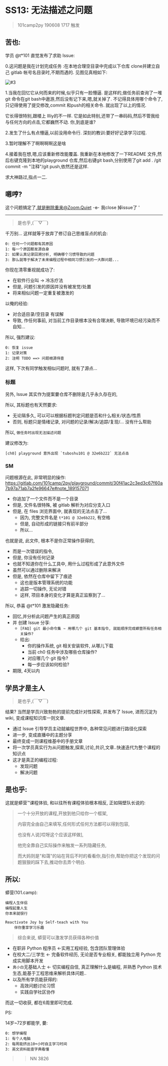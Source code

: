 # SS13: 无法描述之问题
> 101camp2py 190608 1717 触发

## 苦也:

学员 @t*101 直觉发布了求助 Issue:

0.这问题是我在计划完成任务 :在本地合理空目录中完成以下仓库 clone并建立自己 gitlab 帐号名目录时,不期而遇的. 见图见真相如下:


![#3](http://ydlj.zoomquiet.top/ipic/2019-11-09-3f4ded4adccf162f7eeb26a5a2f6191.png)


1.当我在回忆它从何而来的时候,似乎只有一脸懵逼. 是这样的,做任务前查询了一堆git 命令在git bash中遨游,然后没有记下来,嗯,就关掉了. 不记得具体用哪个命令了,只记得使用了提交修改,commit 和push的相关命令. 就出现了以上的情况. 

它长得很特别,跟楼上 llliy的不一样. 它是如此特别,还带了一串码码,然后不管我给与任何方向的点击,它都巍然不动. 你,到底是谁?

2.发生了什么有点懵逼,以前没用命令行. 深刻的教训:要好好记录学习过程. 

3.暂时理解不了啊啊啊啊这是啥

4.接着我在想,嗯,应该重新修改能覆盖. 我重新在本地修改了一下README 文件,然后右键克隆到本地的playground 仓库,然后右键git bash,分别使用了git add . /git commit -m "注释"/git push,依然还是这样. 


求大神路过,指点一二. 

## 嗯哼?
这个问题搞定了,就是删除重来@Zoom.Quiet ･ө･ 我close 掉issue了 '
- - - - - - - - - - - - - - -
> 是也乎,(￣▽￣)

千万别...
这样就等于放弃了修订自己思维盲点的机会:

    0: 任何一个问题都有其原因
    1: 每一个原因都发源自身
    2: 如果认真记录回溯分析, 明确哪个习惯导致的问题
    3: 那么就等于解决了未来编程过程中相同习惯引发的一大群问题...

你现在清零重视就成功了:

- 在软件行业叫 -> 冷冻疗法
- 但是, 问题引发的原因并没有被发觉/处置
- 将来相似问题一定重复被激发的

以俺的经验:

- 对合适目录/空目录 有误解
- 导致, 作任何事前, 对当前工作目录根本没有合理决断, 导致环境已经污染而不自知...

所以, 强烈建议:

    0: 恢复 issue
    1: 记录对策
    2: 注明 TODO ==> 问题根源侍查

这样, 下次有同学触发相似问题时, 就有了源点...


### 标题
另外, Issue 其实作为提案嘦仓库不删除是几乎永久存在的,

所以, 其标题也有天然要求:

- 无论隔多久, 可以可以根据标题判定问题是否和什么相关/状态/性质
- 否则, 标题只是情绪记录, 对问题的记录/解决/追踪/复现/... 没有什么帮助

所以, `做任务时出现无法描述问题`

建议修改为:

    [ch0] playground 意外出现 `tuboshu101 @ 32e6b222` 无法点击

### SM
问题根源在此, 非常明显的操作:
https://gitlab.com/101camp/2py/playground/commit/30f41ac2c3ed3c67f60a7b97a71ab7a2fe96647e#note_189157071


- 你追加了一个文件而不是一个目录
- 但是, 文件名很特殊, 被 gitlab 解析为对应分支入口
- 但是, 在 files 浏览界面中, 就表现的无法点击了...
    + 因为, 完整文件名是 `t*101 @ 32e6b222`, 有空格
    + 但是, 自动形成的链接只有前半部分
    + 所以...


也就是说, 此文件, 根本不是你正常操作获得的,

- 而是一次错误的指令,
- 但是, 你没有任何记录
- 也就不知道你在什么工具中, 用什么过程形成了此意外文件
- 虽然可以通过删除来解决
- 但是, 依然在仓库中留下了痕迹
    + 这也是版本管理系统的功能
    + 追踪一切操作, 无论对错
    + 这样, 项目本身的变化才算是真正监察到了...

所以, 恭喜 @t*101 激发隐藏任务:

- 回忆,并分析此问题产生的真正原因
- 并 创建 Issue 分享:
    + `[FAQ] git 最小命令集 ~ 用哪几个 git 基本指令, 就能顺序完成蟒营所有任务相关操作?`
    + 给出:
        * 你的操作系统, git 相关安装软件, 从哪儿下载
        * 当前 ch0 任务中涉及哪些仓库操作?
        * 对应哪几个 git 指令?
        * 每一步应该如何检验?
- 期限, 4天以内


## 学员才是主人
> 是也乎,(￣▽￣)

结果? 当然是学员兴致勃勃的提前完成针对性探索, 并发布了 Issue, 进而沉淀为 wiki,
变成课程知识库一则文章.

- 通过 Issue 引导学员主动就编程世界中, 各种常见问题进行路径化探索
- 进一步, 变成直播中的主题分享
- 最终变成一则课程维基中的手册文章
- 将一次学员真实行为从问题触发,探索,讨论,共识,文章..快速迭代为整个课程的知识点
- 这才是真正的编程过程:
    + 发现问题
    + 解决问题


## 是也乎:
这就是蟒营™课程体验, 和以往所有课程体验根本相反, 正如隔壁队长说的:

> 一个十分开放的课程,开放到他只给你一个框架,
> 
> 内容完全由自己来填写,任何形式任何方法都可以得到包容,
> 
> 也没有人说[哎呀这个应该这样做],
> 
> 他完全靠自己实际操作来触发一系列隐藏任务,
> 
> 而大妈则是"和蔼"的站在背后不时的看看你,指引你,帮助你把这个发现的问题狠狠的踩下去,推动你去弄个明白.

## 所以:

蟒营(101.camp): 

    编程人生伴侣
    编程起重人生
    你本来就很行
    
    Reactivate Joy by Self-teach with You
        伴你重享学习乐趣


> 综合来说, 蟒营可以激发学员获得各种价值

- 在职非 Python 程序员 <-实用工程经验, 包含团队管理体验
- 在校大二/三学生 <-  完备软件经历, 无论是否专业相关, 都能独立用 Python 完成实用脚本开发
- `真小白`无基础人士 <- 切实编程自信, 真正理解什么是编程, 并熟悉 Python 技术生态,能基于工程思维来解析具体问题..
- 以及所有学员能获得的:
    + 高效问题讨论习惯
    + 实践自学社区协作


而这一切收获, 都在6周里即可完成.


PS:

14岁~72岁都能学, 嘦:

    0: 想学编程
    1: 有个人电脑
    2: 每周能挤出10+小时自主学习时间
    3: 英文资料能查字典看懂


>> NN 3826

